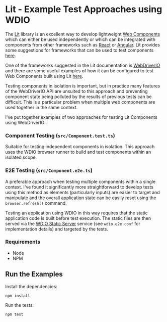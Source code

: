 # Lit - Example Test Approaches using WDIO

The [Lit](https://lit.dev) library is an excellent way to develop lightweight [Web Components](https://developer.mozilla.org/en-US/docs/Web/API/Web_components) which can either be used independently or which can be integrated with components from other frameworks such as [React](https://react.dev/) or [Angular](https://www.angular.io/). Lit provides some suggestions for frameworks that can be used to test components [here](https://lit.dev/docs/tools/testing/).

One of the frameworks suggested in the Lit documentation is [WebDriverIO](https://webdriver.io/) and there are some useful examples of how it can be configured to test Web Components built using Lit [here](https://webdriver.io/docs/component-testing/lit).

Testing components in isolation is important, but in practice many features of the WebDriverIO API are unsuited to this approach and preventing component state being polluted by the results of previous tests can be difficult. This is a particular problem when multiple web components are used together in the same context.

I've put together examples of two approaches for testing Lit Components using WebDriverIO:

### Component Testing (`src/Component.test.ts`)

Suitable for testing independent components in isolation. This approach uses the WDIO browser runner to build and test components within an isolated scope.

### E2E Testing (`src/Component.e2e.ts`)

A preferable approach when testing multiple components within a single context. I've found it significantly more straightforward to develop tests using this method as elements (particularly inputs) are easier to target and manipulate and the overall application state can be easily reset using the `browser.refresh()` command.

Testing an application using WDIO in this way requires that the static application code is built before test execution. The static files are then served via the [WDIO Static Server](https://webdriver.io/docs/static-server-service/) service (see `wdio.e2e.conf` for implementation details) and targeted by the tests.

### Requirements

- Node
- NPM

## Run the Examples

Install the dependencies:

    npm install

Run the tests:

    npm test
